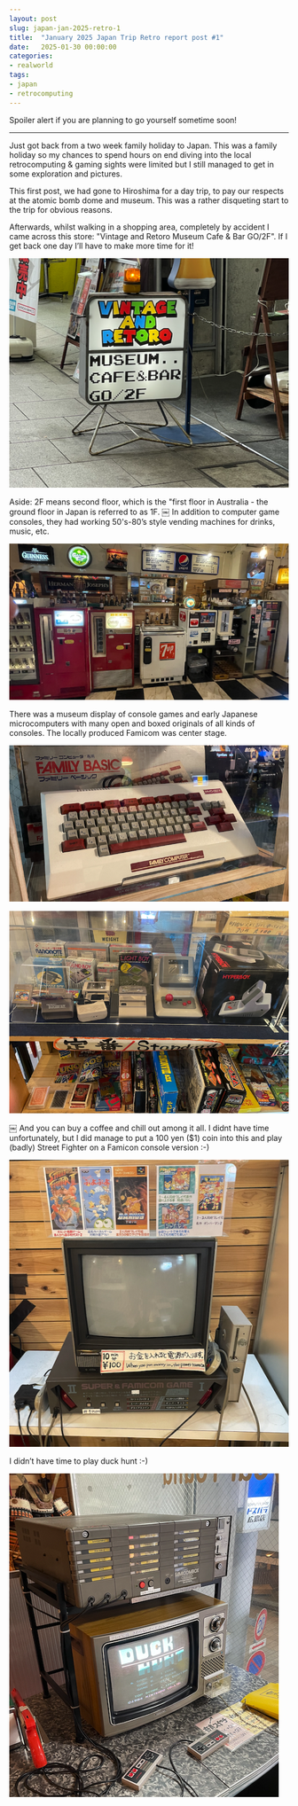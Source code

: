 ```yaml
---
layout: post
slug: japan-jan-2025-retro-1
title:  "January 2025 Japan Trip Retro report post #1"
date:   2025-01-30 00:00:00
categories:
- realworld
tags:
- japan
- retrocomputing
---
```


Spoiler alert if you are planning to go yourself sometime soon!

----

Just got back from a two week family holiday to Japan. This was a family holiday so my chances to spend hours on end diving into the local retrocomputing & gaming sights were limited but I still managed to get in some exploration and pictures.

This first post, we had gone to Hiroshima for a day trip, to pay our respects at the atomic bomb dome and museum. This was a rather disqueting start to the trip for obvious reasons.

Afterwards, whilst walking in a shopping area, completely by accident I came across this store: "Vintage and Retoro Museum Cafe & Bar GO/2F". If I get back one day I’ll have to make more time for it!

![Vintage and Retoro Museum Cafe & Bar GO/2F](/images/japan1/1.png)

Aside: 2F means second floor, which is the "first floor in Australia - the ground floor in Japan is referred to as 1F.
￼
In addition to computer game consoles, they had working 50's-80’s style vending machines for drinks, music, etc.

![Retro vending machines](/images/japan1/2.png)

There was a museum display of console games and early Japanese microcomputers with many open and boxed originals of all kinds of consoles. The locally produced Famicom was center stage.

![Consoles and Games](/images/japan1/3.png)

![Famicom](/images/japan1/4.png)

￼
And you can buy a coffee and chill out among it all. I didnt have time unfortunately, but I did manage to put a 100 yen ($1) coin into this and play (badly) Street Fighter on a Famicon console version :-)

![Street Fighter](/images/japan1/5.png)

I didn’t have time to play duck hunt :-)

![Duck Hunt](/images/japan1/6.png)
